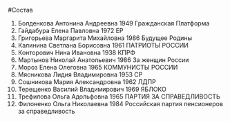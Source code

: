 #Состав
1. Болденкова Антонина Андреевна 1949 Гражданская Платформа
2. Гайдабура Елена Павловна 1972 ЕР
3. Григорьева Маргарита Михайловна 1986 Будущее Родины
4. Калинина Светлана Борисовна 1961 ПАТРИОТЫ РОССИИ
5. Конторович Нина Ивановна 1938 КПРФ
6. Мартынов Николай Анатольевич 1986 За женщин России
7. Мороз Елена Олеговна 1965 КОММУНИСТЫ РОССИИ
8. Мясникова Лидия Владимировна 1953 СР
9. Сошникова Мария Александровна 1962 ЛДПР
10. Терещенко Василий Владимирович 1969 ЯБЛОКО
11. Трефилова Ольга Адольфовна 1965 ПАРТИЯ ЗА СПРАВЕДЛИВОСТЬ
12. Филоненко Ольга Николаевна 1984 Российская партия пенсионеров за справедливость

